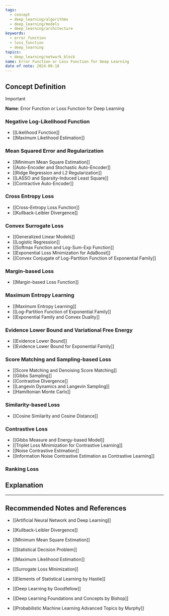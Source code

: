```yaml
---
tags:
  - concept
  - deep_learning/algorithms
  - deep_learning/models
  - deep_learning/architecture
keywords:
  - error_function
  - loss_function
  - deep_learning
topics:
  - deep_learning/network_block
name: Error Function or Loss Function for Deep Learning
date of note: 2024-08-16
---
```


## Concept Definition

>[!important]
>**Name**: Error Function or Loss Function for Deep Learning


### Negative Log-Likelihood Function

- [[Likelihood Function]]
- [[Maximum Likelihood Estimation]]


### Mean Squared Error and Regularization

- [[Minimum Mean Square Estimation]]
- [[Auto-Encoder and Stochastic Auto-Encoder]]
- [[Ridge Regression and L2 Regularization]]
- [[LASSO and Sparsity-Induced Least Square]]
- [[Contractive Auto-Encoder]]


### Cross Entropy Loss

- [[Cross-Entropy Loss Function]]
- [[Kullback-Leibler Divergence]]


### Convex Surrogate Loss

- [[Generalized Linear Models]]
- [[Logistic Regression]]
- [[Softmax Function and Log-Sum-Exp Function]]
- [[Exponential Loss Minimization for AdaBoost]]
- [[Convex Conjugate of Log-Partition Function of Exponential Family]]


### Margin-based Loss

- [[Margin-based Loss Function]]


### Maximum Entropy Learning

- [[Maximum Entropy Learning]]
- [[Log-Partition Function of Exponential Family]]
- [[Exponential Family and Convex Duality]]


### Evidence Lower Bound and Variational Free Energy

- [[Evidence Lower Bound]]
- [[Evidence Lower Bound for Exponential Family]]


### Score Matching and Sampling-based Loss

- [[Score Matching and Denoising Score Matching]]
- [[Gibbs Sampling]]
- [[Contrastive Divergence]]
- [[Langevin Dynamics and Langevin Sampling]]
- [[Hamiltonian Monte Carlo]]


### Similarity-based Loss

- [[Cosine Similarity and Cosine Distance]]


### Contrastive Loss

- [[Gibbs Measure and Energy-based Model]]
- [[Triplet Loss Minimization for Contrastive Learning]]
- [[Noise Contrastive Estimation]]
- [[Information Noise Contrastive Estimation as Contrastive Learning]]


### Ranking Loss





## Explanation





-----------
##  Recommended Notes and References

- [[Artificial Neural Network and Deep Learning]]
- [[Kullback-Leibler Divergence]]
- [[Minimum Mean Square Estimation]]
- [[Statistical Decision Problem]]


- [[Maximum Likelihood Estimation]]
- [[Surrogate Loss Minimization]]



- [[Elements of Statistical Learning by Hastie]]
- [[Deep Learning by Goodfellow]]
- [[Deep Learning Foundations and Concepts by Bishop]]
- [[Probabilistic Machine Learning Advanced Topics by Murphy]]